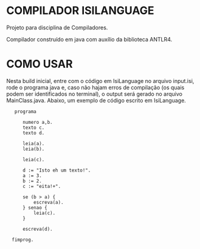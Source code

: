 # COMPILADOR ISILANGUAGE
Projeto para disciplina de Compiladores.

Compilador construído em java com auxílio da biblioteca ANTLR4.


# COMO USAR
Nesta build inicial, entre com o código em IsiLanguage no arquivo input.isi, rode o programa java e, caso não hajam erros de compilação (os quais podem ser identificados no terminal), o output será gerado no arquivo MainClass.java. Abaixo, um exemplo de código escrito em IsiLanguage.

       programa

          numero a,b.
          texto c.
          texto d.

          leia(a).
          leia(b).

          leia(c).

          d := "Isto eh um texto!".
          a := 3.
          b := 2.
          c := "eita!+".

          se (b > a) {
              escreva(a).
          } senao {
              leia(c).
          }

          escreva(d).

      fimprog.
